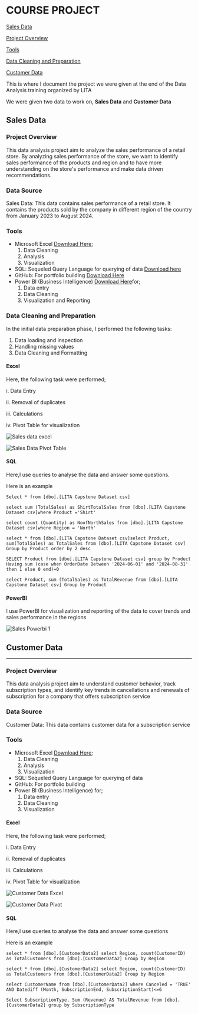 # COURSE PROJECT

[Sales Data](#sales-data)

[Project Overview](#project-overview)

[Tools](#tools)

[Data Cleaning and Preparation](#data-Cleaning-and-Preparation)

[Customer Data](#customer-data)

This is where I document the project we were given at the end of the Data Analysis training organized by LITA

We were given two data to work on, **Sales Data** and **Customer Data**

## Sales Data

### Project Overview

This data analysis project aim to analyze the sales performance of a retail store. By analyzing sales performance of the store, we want to identify sales performance of the products and region and to have more understanding on the store's performance and make data driven recommendations.

### Data Source
 Sales Data: This data contains sales performance of a retail store. It contains the products sold by the company in different region of the country from January 2023 to August 2024.

### Tools

- Microsoft Excel [Download Here](https://microsoft.com);
  1. Data Cleaning
  2. Analysis
  3. Visualization
- SQL: Sequeled Query Language for querying of data [Download here](https://learn.microsoft.com/en-us/sql/ssms/download-sql-server-management-studio-ssms)
- GitHub: For portfolio building [Download Here](https://github.com/)
- Power BI (Business Intelligence) [Download Here](https://app.powerbi.com/)for;
  1. Data entry
  2. Data Cleaning
  3. Visualization and Reporting

### Data Cleaning and Preparation

In the initial data preparation phase, I performed the following tasks:
1. Data loading and inspection
2. Handling missing values
3. Data Cleaning and Formatting

#### Excel

Here, the following task were performed;

i. Data Entry

ii. Removal of duplicates

iii. Calculations

iv. Pivot Table for visualization

![Sales data excel](https://github.com/user-attachments/assets/ec04a135-f2a9-4234-bd85-88b82283f4fd)

![Sales Data Pivot Table](https://github.com/user-attachments/assets/520d7d24-3f93-416e-afcb-466fc42d4147)

#### SQL

Here,I use queries to analyse the data and answer some questions.

Here is an example

```Select * from [dbo].[LITA Capstone Dataset csv]```

```select sum (TotalSales) as ShirtTotalSales from [dbo].[LITA Capstone Dataset csv]where Product ='Shirt' ```

```select count (Quantity) as NoofNorthSales from [dbo].[LITA Capstone Dataset csv]where Region = 'North' ```

```select * from [dbo].[LITA Capstone Dataset csv]select Product, sum(TotalSales) as TotalSales from [dbo].[LITA Capstone Dataset csv] Group by Product order by 2 desc```

```SELECT Product from [dbo].[LITA Capstone Dataset csv] group by Product Having sum (case when OrderDate Between '2024-06-01' and '2024-08-31' then 1 else 0 end)=0```

```select Product, sum (TotalSales) as TotalRevenue from [dbo].[LITA Capstone Dataset csv] Group by Product```

#### PowerBI

I use PowerBI for visualization and reporting of the data to cover trends and sales performance in the regions

![Sales Powerbi 1](https://github.com/user-attachments/assets/449d0fdf-7df1-430c-8fd6-8378810f8356)




##  Customer Data
__________________________________________________________
### Project Overview

This data analysis project aim to understand customer behavior, track subscription types, 
and identify key trends in cancellations and renewals of subscription for a company that offers subscription service     

### Data Source
 Customer Data: This data contains customer data for a subscription service 

### Tools

- Microsoft Excel [Download Here](https://microsoft.com);
  1. Data Cleaning
  2. Analysis
  3. Visualization
- SQL: Sequeled Query Language for querying of data
- GitHub: For portfolio building
- Power BI (Business Intelligence) for;
  1. Data entry
  2. Data Cleaning
  3. Visualization

#### Excel

Here, the following task were performed;

i. Data Entry

ii. Removal of duplicates

iii. Calculations

iv. Pivot Table for visualization

![Customer Data Excel](https://github.com/user-attachments/assets/a473572d-5a51-41ca-a55e-22b661fd3c39)

![Customer Data Pivot](https://github.com/user-attachments/assets/3c6e3729-ab22-458c-a60f-6056b33ad1d8)

#### SQL

Here,I use queries to analyse the data and answer some questions

Here is an example

```select * from [dbo].[CustomerData2] select Region, count(CustomerID) as TotalCustomers from [dbo].[CustomerData2] Group by Region```

```select * from [dbo].[CustomerData2] select Region, count(CustomerID) as TotalCustomers from [dbo].[CustomerData2] Group by Region```

```select CustomerName from [dbo].[CustomerData2] where Canceled = 'TRUE' AND Datediff (Month, SubscriptionEnd, SubscriptionStart)<=6```

```Select SubscriptionType, Sum (Revenue) AS TotalRevenue from [dbo].[CustomerData2] group by SubscriptionType```

